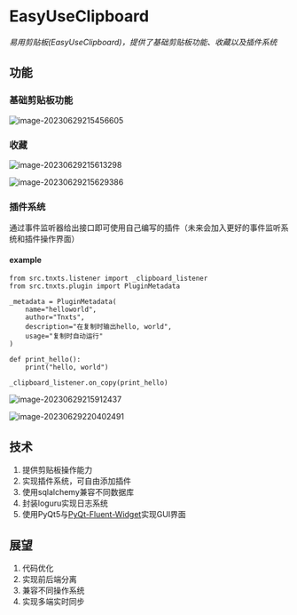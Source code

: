 # EasyUseClipboard
*易用剪贴板(EasyUseClipboard)，提供了基础剪贴板功能、收藏以及插件系统*

## 功能

### 基础剪贴板功能

![image-20230629215456605](https://github.com/saltfish233/EasyUseClipboard/main/assets/202306292155750.png)

### 收藏

![image-20230629215613298](https://github.com/saltfish233/EasyUseClipboard/main/EasyUseClipboard/assets/202306292156336.png)

![image-20230629215629386](https://github.com/saltfish233/EasyUseClipboard/main/assets/202306292156423.png)

### 插件系统

通过事件监听器给出接口即可使用自己编写的插件（未来会加入更好的事件监听系统和插件操作界面）

#### example

```pyhon
from src.tnxts.listener import _clipboard_listener
from src.tnxts.plugin import PluginMetadata

_metadata = PluginMetadata(
    name="helloworld",
    author="Tnxts",
    description="在复制时输出hello, world",
    usage="复制时自动运行"
)

def print_hello():
    print("hello, world")

_clipboard_listener.on_copy(print_hello)
```

![image-20230629215912437](https://github.com/saltfish233/EasyUseClipboard/main/assets/202306292159475.png)

![image-20230629220402491](https://github.com/saltfish233/EasyUseClipboard/main/assets/202306292204536.png)

## 技术

1. 提供剪贴板操作能力
2. 实现插件系统，可自由添加插件
3. 使用sqlalchemy兼容不同数据库
4. 封装loguru实现日志系统
5. 使用PyQt5与[PyQt-Fluent-Widget](https://github.com/zhiyiYo/PyQt-Fluent-Widgets)实现GUI界面

## 展望

1. 代码优化
2. 实现前后端分离
3. 兼容不同操作系统
4. 实现多端实时同步
